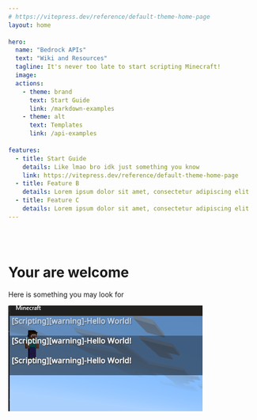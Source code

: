 ```yaml
---
# https://vitepress.dev/reference/default-theme-home-page
layout: home

hero:
  name: "Bedrock APIs"
  text: "Wiki and Resources"
  tagline: It's never too late to start scripting Minecraft!
  image:
  actions:
    - theme: brand
      text: Start Guide
      link: /markdown-examples
    - theme: alt
      text: Templates
      link: /api-examples

features:
  - title: Start Guide
    details: Like lmao bro idk just something you know
    link: https://vitepress.dev/reference/default-theme-home-page   
  - title: Feature B
    details: Lorem ipsum dolor sit amet, consectetur adipiscing elit
  - title: Feature C
    details: Lorem ipsum dolor sit amet, consectetur adipiscing elit
---
```


<br/>
<br/>

# Your are welcome
Here is something you may look for

![My Image](./images/hello-world.png)
